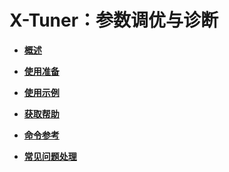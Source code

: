 # X-Tuner：参数调优与诊断<a name="ZH-CN_TOPIC_0289899994"></a>

-   **[概述](概述-0.md)**  

-   **[使用准备](使用准备.md)**  

-   **[使用示例](使用示例.md)**  

-   **[获取帮助](获取帮助-1.md)**  

-   **[命令参考](命令参考-2.md)**  

-   **[常见问题处理](常见问题处理-3.md)**  


